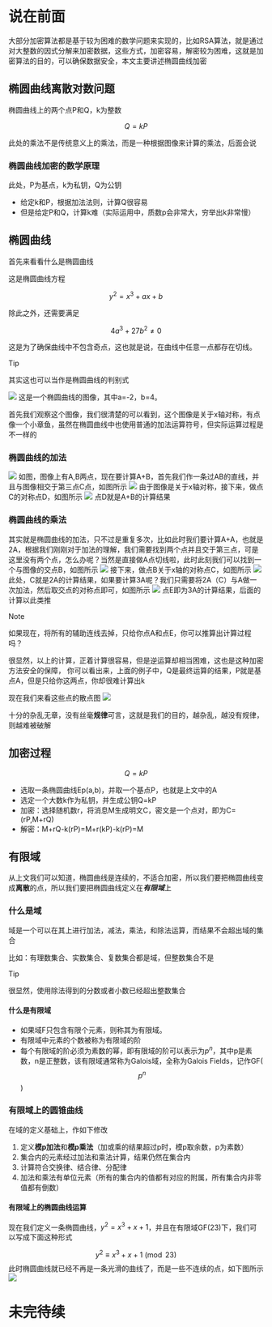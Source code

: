# 说在前面
大部分加密算法都是基于较为困难的数学问题来实现的，比如RSA算法，就是通过对大整数的因式分解来加密数据，这些方式，加密容易，解密较为困难，这就是加密算法的目的，可以确保数据安全，本文主要讲述椭圆曲线加密
## 椭圆曲线离散对数问题
椭圆曲线上的两个点P和Q，k为整数

$$Q = kP$$

此处的乘法不是传统意义上的乘法，而是一种根据图像来计算的乘法，后面会说

### 椭圆曲线加密的数学原理
此处，P为基点，k为私钥，Q为公钥

- 给定k和P，根据加法法则，计算Q很容易
- 但是给定P和Q，计算k难（实际运用中，质数p会非常大，穷举出k非常慢）

## 椭圆曲线
首先来看看什么是椭圆曲线

这是椭圆曲线方程

$$y^2 = x^3 + ax + b$$

除此之外，还需要满足

$$4a^3 + 27b^2 \neq 0$$

这是为了确保曲线中不包含奇点，这也就是说，在曲线中任意一点都存在切线。
>[!TIP]
>其实这也可以当作是椭圆曲线的判别式

![](https://images-ave.oss-rg-china-mainland.aliyuncs.com/geogebra-export.png)
这是一个椭圆曲线的图像，其中a=-2，b=4。

首先我们观察这个图像，我们很清楚的可以看到，这个图像是关于x轴对称，有点像一个小章鱼，虽然在椭圆曲线中也使用普通的加法运算符号，但实际运算过程是不一样的

### 椭圆曲线的加法
![](https://images-ave.oss-rg-china-mainland.aliyuncs.com/20240821183714.png)
如图，图像上有A,B两点，现在要计算A+B，首先我们作一条过AB的直线，并且与图像相交于第三点C点，如图所示
![](https://images-ave.oss-rg-china-mainland.aliyuncs.com/20240821184105.png)
由于图像是关于x轴对称，接下来，做点C的对称点D，如图所示
![](https://images-ave.oss-rg-china-mainland.aliyuncs.com/20240821184846.png)
点D就是A+B的计算结果

### 椭圆曲线的乘法
其实就是椭圆曲线的加法，只不过是重复多次，比如此时我们要计算A+A，也就是2A，根据我们刚刚对于加法的理解，我们需要找到两个点并且交于第三点，可是这里没有两个点，怎么办呢？当然是直接做A点切线啦，此时此刻我们可以找到一个与图像的交点B，如图所示
![](https://images-ave.oss-rg-china-mainland.aliyuncs.com/20240821185454.png)
接下来，做点B关于x轴的对称点C，如图所示
![](https://images-ave.oss-rg-china-mainland.aliyuncs.com/20240821185650.png)
此处，C就是2A的计算结果，如果要计算3A呢？我们只需要将2A（C）与A做一次加法，然后取交点的对称点即可，如图所示
![](https://images-ave.oss-rg-china-mainland.aliyuncs.com/20240821185949.png)
点E即为3A的计算结果，后面的计算以此类推

>[!NOTE]
>如果现在，将所有的辅助连线去掉，只给你点A和点E，你可以推算出计算过程吗？

很显然，以上的计算，正着计算很容易，但是逆运算却相当困难，这也是这种加密方法安全的保障，
你可以看出来，上面的例子中，Q是最终运算的结果，P就是基点A，但是只给你这两点，你却很难计算出k

现在我们来看这些点的散点图
![](https://images-ave.oss-rg-china-mainland.aliyuncs.com/Figure_2.png)

十分的杂乱无章，没有丝毫**规律**可言，这就是我们的目的，越杂乱，越没有规律，则越难被破解

## 加密过程
$$Q=kP$$
- 选取一条椭圆曲线Ep(a,b)，并取一个基点P，也就是上文中的A
- 选定一个大数k作为私钥，并生成公钥Q=kP
- 加密：选择随机数r，将消息M生成明文C，密文是一个点对，即为C=(rP,M+rQ)
- 解密：M+rQ-k(rP)=M+r(kP)-k(rP)=M

## 有限域
从上文我们可以知道，椭圆曲线是连续的，不适合加密，所以我们要把椭圆曲线变成**离散**的点，所以我们要把椭圆曲线定义在***有限域***上
### 什么是域
域是一个可以在其上进行加法，减法，乘法，和除法运算，而结果不会超出域的集合

比如：有理数集合、实数集合、复数集合都是域，但整数集合不是
>[!TIP]
>很显然，使用除法得到的分数或者小数已经超出整数集合

#### 什么是有限域
- 如果域F只包含有限个元素，则称其为有限域。
- 有限域中元素的个数被称为有限域的阶
- 每个有限域的阶必须为素数的幂，即有限域的阶可以表示为$p^n$，其中p是素数，n是正整数，该有限域通常称为Galois域，全称为Galois Fields，记作GF($$p^n$$)
### 有限域上的圆锥曲线
在域的定义基础上，作如下修改

1. 定义**模p加法**和**模p乘法**（加或乘的结果超过p时，模p取余数，p为素数）
2. 集合内的元素经过加法和乘法计算，结果仍然在集合内
3. 计算符合交换律、结合律、分配律
4. 加法和乘法有单位元素（所有的集合内的值都有对应的附属，所有集合内非零值都有倒数）
#### 有限域上的椭圆曲线运算
现在我们定义一条椭圆曲线，$y^2=x^3+x+1$，并且在有限域GF(23)下，我们可以写成下面这种形式

$$y^2 \equiv x^3+x+1 \pmod{23}$$
此时椭圆曲线就已经不再是一条光滑的曲线了，而是一些不连续的点，如下图所示
![](https://images-ave.oss-rg-china-mainland.aliyuncs.com/20240821204938.png)
# 未完待续